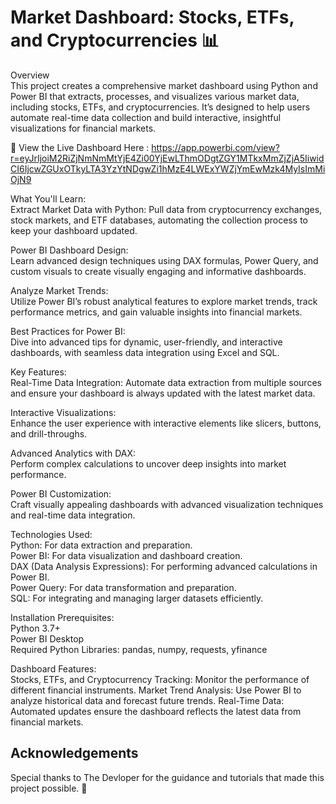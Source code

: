 
# Market Dashboard: Stocks, ETFs, and Cryptocurrencies 📊

Overview  
This project creates a comprehensive market dashboard using Python and Power BI that extracts, processes, and visualizes various market data, including stocks, ETFs, and cryptocurrencies. It’s designed to help users automate real-time data collection and build interactive, insightful visualizations for financial markets.

🔗 View the Live Dashboard Here : https://app.powerbi.com/view?r=eyJrIjoiM2RiZjNmNmMtYjE4Zi00YjEwLThmODgtZGY1MTkxMmZjZjA5IiwidCI6IjcwZGUxOTkyLTA3YzYtNDgwZi1hMzE4LWExYWZjYmEwMzk4MyIsImMiOjN9

What You'll Learn:  
Extract Market Data with Python: Pull data from cryptocurrency exchanges, stock markets, and ETF databases, automating the collection process to keep your dashboard updated.  

Power BI Dashboard Design:           
Learn advanced design techniques using DAX formulas, Power Query, and custom visuals to create visually engaging and informative dashboards.  

Analyze Market Trends:  
 Utilize Power BI’s robust analytical features to explore market trends, track performance metrics, and gain valuable insights into financial markets.

Best Practices for Power BI:                                       
 Dive into advanced tips for dynamic, user-friendly, and interactive dashboards, with seamless data integration using Excel and SQL.

Key Features:         
Real-Time Data Integration: Automate data extraction from multiple sources and ensure your dashboard is always updated with the latest market data.

Interactive Visualizations:         
Enhance the user experience with interactive elements like slicers, buttons, and drill-throughs.

Advanced Analytics with DAX:             
Perform complex calculations to uncover deep insights into market performance.

Power BI Customization:         
 Craft visually appealing dashboards with advanced visualization techniques and real-time data integration.

Technologies Used:    
Python: For data extraction and preparation.  
Power BI: For data visualization and dashboard creation.  
DAX (Data Analysis Expressions): For performing advanced calculations in Power BI.   
Power Query: For data transformation and preparation.  
SQL: For integrating and managing larger datasets efficiently.

Installation 
Prerequisites:  
Python 3.7+   
Power BI Desktop   
Required Python Libraries: pandas, numpy, requests, yfinance

Dashboard Features:  
Stocks, ETFs, and Cryptocurrency Tracking: Monitor the performance of different financial instruments.
Market Trend Analysis: Use Power BI to analyze historical data and forecast future trends.
Real-Time Data: Automated updates ensure the dashboard reflects the latest data from financial markets.
## Acknowledgements


Special thanks to The Devloper for the guidance and tutorials that made this project possible. 🙌